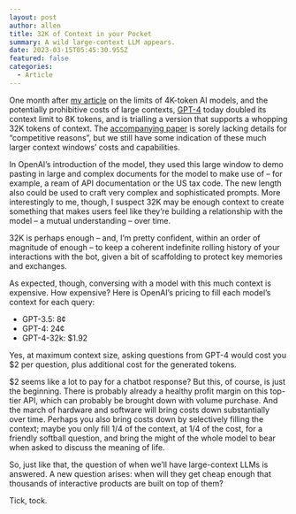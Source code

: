 ```yaml
---
layout: post
author: allen
title: 32K of Context in your Pocket
summary: A wild large-context LLM appears.
date: 2023-03-15T05:45:30.955Z
featured: false
categories:
  - Article
---
```

One month after [my article](/2023/175b-parameter-goldfish-gpt) on the limits of 4K-token AI models, and the potentially prohibitive costs of large contexts, [GPT-4](https://openai.com/research/gpt-4) today doubled its context limit to 8K tokens, and is trialling a version that supports a whopping 32K tokens of context. The [accompanying paper](https://cdn.openai.com/papers/gpt-4.pdf) is sorely lacking details for “competitive reasons”, but we still have some indication of these much larger context windows’ costs and capabilities.

In OpenAI’s introduction of the model, they used this large window to demo pasting in large and complex documents for the model to make use of – for example, a ream of API documentation or the US tax code. The new length also could be used to craft very complex and sophisticated prompts. More interestingly to me, though, I suspect 32K may be enough context to create something that makes users feel like they’re building a relationship with the model – a mutual understanding – over time.

32K is perhaps enough – and, I’m pretty confident, within an order of magnitude of enough – to keep a coherent indefinite rolling history of your interactions with the bot, given a bit of scaffolding to protect key memories and exchanges.

As expected, though, conversing with a model with this much context is expensive. How expensive? Here is OpenAI’s pricing to fill each model’s context for each query:

* GPT-3.5: 8¢
* GPT-4: 24¢
* GPT-4-32k: $1.92

Yes, at maximum context size, asking questions from GPT-4 would cost you $2 per question, plus additional cost for the generated tokens.

$2 seems like a lot to pay for a chatbot response? But this, of course, is just the beginning. There is probably already a healthy profit margin on this top-tier API, which can probably be brought down with volume purchase. And the march of hardware and software will bring costs down substantially over time. Perhaps you also bring costs down by selectively filling the context; maybe you only fill 1/4 of the context, at 1/4 of the cost, for a friendly softball question, and bring the might of the whole model to bear when asked to discuss the meaning of life.

So, just like that, the question of when we’ll have large-context LLMs is answered. A new question arises: when will they get cheap enough that thousands of interactive products are built on top of them?

Tick, tock.